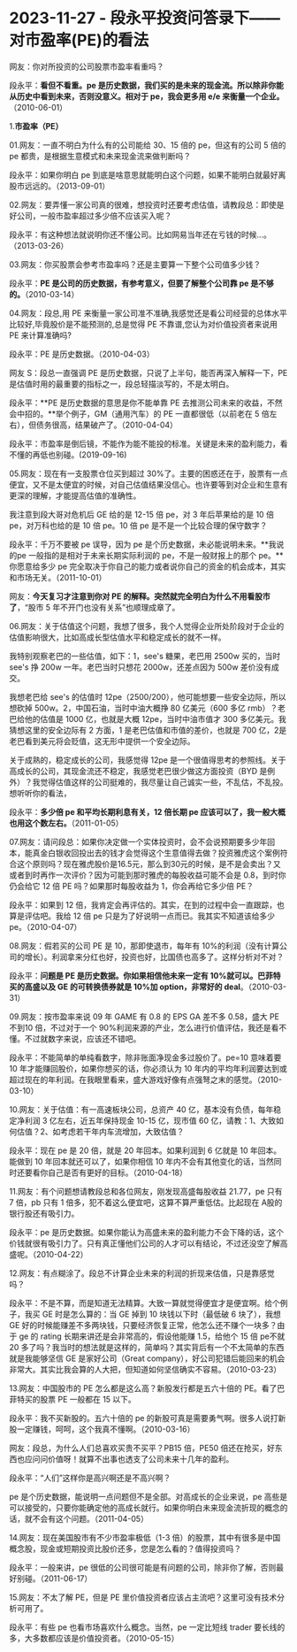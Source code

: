 # 2023-11-27 - 段永平投资问答录下——对市盈率(PE)的看法

网友：你对所投资的公司股票市盈率看重吗？

段永平：**看但不看重。pe 是历史数据，我们买的是未来的现金流。所以除非你能从历史中看到未来，否则没意义。相对于 pe，我会更多用 e/e 来衡量一个企业。**（2010-06-01）

1.**市盈率（PE）**

01.网友：一直不明白为什么有的公司能给 30、15 倍的 pe，但这有的公司 5 倍的 pe 都贵，是根据生意模式和未来现金流来做判断吗？

段永平：如果你明白 pe 到底是啥意思就能明白这个问题，如果不能明白就最好离股市远远的。（2013-09-01）

02.网友：要弄懂一家公司真的很难，想投资时还要考虑估值，请教段总：即使是好公司，一般市盈率超过多少倍不应该买入呢？

段永平：有这种想法就说明你还不懂公司。比如网易当年还在亏钱的时候...。（2013-03-26）

03.网友：你买股票会参考市盈率吗？还是主要算一下整个公司值多少钱？

段永平：**PE 是公司的历史数据，有参考意义，但要了解整个公司靠 pe 是不够的。**（2010-03-14）

04.网友：段总,用 PE 来衡量一家公司准不准确,我感觉还是看公司经营的总体水平比较好,毕竟股价是不能预测的,总是觉得 PE 不靠谱,您认为对价值投资者来说用 PE 来计算准确吗?

段永平：PE 是历史数据。（2010-04-03）

网友 S：段总一直强调 PE 是历史数据，只说了上半句，能否再深入解释一下，PE 是估值时用的最重要的指标之一，段总轻描淡写的，不是太明白。

段永平：**PE 是历史数据的意思是你不能单靠 PE 去推测公司未来的收益，不然会中招的。**举个例子，GM（通用汽车）的 PE 一直都很低（以前老在 5 倍左右），但债务很高，结果破产了。（2010-04-04）

段永平：市盈率是倒后镜，不能作为能不能投的标准。关键是未来的盈利能力，看不懂的再低也别碰。(2019-09-16)

05.网友：现在有一支股票仓位买到超过 30%了。主要的困惑还在于，股票有一点便宜，又不是太便宜的时候，对自己估值结果没信心。也许要等到对企业和生意有更深的理解，才能提高估值的准确性。

我注意到段大哥对危机后 GE 给的是 12-15 倍 pe，对 3 年后苹果给的是 10 倍 pe，对万科也给的是 10 倍 pe。10 倍 pe 是不是一个比较合理的保守数字？

段永平：千万不要被 pe 误导，因为 pe 是个历史数据，未必能说明未来。**我说的pe 一般指的是相对于未来长期实际利润的 pe，不是一般财报上的那个 pe。**你愿意给多少 pe 完全取决于你自己的能力或者说你自己的资金的机会成本，其实和市场无关。（2011-10-01）

网友：**今天复习才注意到你对 PE 的解释。突然就完全明白为什么不用看股市了**，“股市 5 年不开门也没有关系”也顺理成章了。

06.网友：关于估值这个问题，我想了很多，我个人觉得企业所处阶段对于企业的估值影响很大，比如高成长型估值水平和稳定成长的就不一样。

我特别观察老巴的一些估值，如下：1，see's 糖果，老巴用 2500w 买的，当时see's 挣 200w 一年。老巴当时只想花 2000w，还差点因为 500w 差价没有成交。

我想老巴给 see's 的估值时 12pe（2500/200），他可能想要一些安全边际，所以想砍掉 500w。2，中国石油，当时中油大概挣 80 亿美元（600 多亿 rmb）？老巴给他的估值是 1000 亿，也就是大概 12pe，当时中油市值才 300 多亿美元。我猜想这里的安全边际有 2 方面，1 是老巴估值和市值的差价，也就是 700 亿，2是老巴看到美元将会贬值，这无形中提供一个安全边际。

关于成熟的，稳定成长的公司，我感觉得 12pe 是一个很值得思考的参照线。关于高成长的公司，其现金流还不稳定，我感觉老巴很少做这方面投资（BYD 是例外）？我觉得估值这样的公司挺难的，我尽量让自己诚实一些，不乱估，不乱投。想听听你的看法，

段永平：**多少倍 pe 和平均长期利息有关，12 倍长期 pe 应该可以了，我一般大概也用这个数左右。**（2011-01-05）

07.网友：请问段总：如果你决定做一个实体投资时，会不会说预期要多少年回本，能真金白银收回投出去的钱才会觉得这个生意值得去做？投资雅虎这个案例符合这个原则吗？现在雅虎股价是16.5元，那么到30元的时候，是不是会卖出？又或者到时再作一次评价？因为可能到那时雅虎的每股收益可能不会是 0.8，到时你仍会给它 12 倍 PE 吗？如果那时每股收益为 1，你会再给它多少倍 PE？

段永平：如果到 12 倍，我肯定会再评估的。其实，在到的过程中会一直跟踪，也算是评估吧。我给 12 倍 pe 只是为了好说明一点而已。我其实不知道该给多少pe。（2010-04-07）

08.网友：假若买的公司 PE 是 10，那即使退市，每年有 10%的利润（没有计算公司的增长）。利润拿来分红也好，投资也好，比国债也高多了。这样分析对不对？

段永平：**问题是 PE 是历史数据。你如果相信他未来一定有 10%就可以。巴菲特买的高盛以及 GE 的可转换债券就是 10%加 option，非常好的 deal**。（2010-03-31）

09.网友：按市盈率来说 09 年 GAME 有 0.8 的 EPS GA 差不多 0.58，盛大 PE 不到10 倍，不过对于一个 90%利润来源的产业，怎么进行价值评估，我还是看不懂。不过就数字来说，应该还不错吧。

段永平：不能简单的单纯看数字，除非账面净现金多过股价了。pe=10 意味着要10 年才能赚回股价，如果你想买的话，你必须认为 10 年内的平均年利润要达到或超过现在的年利润。在我眼里看来，盛大游戏好像有点强弩之末的感觉。（2010-03-10）

10.网友：关于估值：有一高速板块公司，总资产 40 亿，基本没有负债，每年稳定净利润 3 亿左右，近五年保持现金 10-15 亿，现市值 60 亿，请教：1、大致如何估值？2、如考虑若干年内车流增加，大致估值？

段永平：现在 pe 是 20 倍，就是 20 年回本。如果利润到 6 亿就是 10 年回本。能做到 10 年回本就还可以了，如果你相信 10 年内不会有其他变化的话，当然同时还要看你自己是否有更好的目标。（2010-04-18）

11.网友：有个问题想请教段总和各位网友，刚发现高盛每股收益 21.77，pe 只有 7 倍，pb 只有 1 倍多，犯不着这么便宜吧，这算不算严重低估。比起现在 A股的银行股还有吸引力。

段永平：pe 是历史数据。如果你能认为高盛未来的盈利能力不会下降的话，这个价钱就很有吸引力了。只有真正懂他们公司的人才可以有结论，不过还没空了解高盛呢。（2010-04-22）

12.网友：有点糊涂了。段总不计算企业未来的利润的折现来估值，只是靠感觉吗？

段永平：不是不算，而是知道无法精算。大致一算就觉得便宜才是便宜啊。给个例子，我买 GE 时是怎么算的：当 GE 掉到 10 块钱以下时（最低破 6 块了），我想 GE 好的时候能赚差不多两块钱，只要经济恢复正常，他怎么还不赚个一块多？由于 ge 的 rating 长期来讲还是会非常高的，假设他能赚 1.5，给他个 15 倍 pe不就 20 多了吗？我当时的想法就是这样的，简单吗？其实背后有一个不太简单的东西就是我能够坚信 GE 是家好公司（Great company），好公司犯错后能回来的机会非常大。其实比我会算的人大把，但知道如何坚信确实不容易。（2010-03-23）

13.网友：中国股市的 PE 怎么都是这么高？新股发行都是五六十倍的 PE。看了巴菲特买的股票 PE 一般都在 15 以下。

段永平：我不买新股的。五六十倍的 pe 的新股可真是需要勇气啊。很多人说打新股一定赚钱，呵呵，这个我真不懂啊。（2010-03-16）

网友：段总，为什么人们总喜欢买贵不买平？PB15 倍，PE50 倍还在抢买，好东西也应问问价值呀！就算不出事也透支了公司未来十几年的盈利。

段永平：“人们”这样你是高兴啊还是不高兴啊？

pe 是个历史数据，能说明一点问题但不是全部。对高成长的企业来说，pe 高些是可以接受的，只要你能确定他的高成长就行。如果你明白未来现金流折现的概念的话，就不会有这个问题。（2011-04-05）

14.网友：现在美国股市有不少市盈率极低（1-3 倍）的股票，其中有很多是中国概念股，现金或短期投资比股价还多，您是怎么看的？值得投资吗？

段永平：一般来讲，pe 很低的公司很可能是有问题的公司，除非你了解，否则最好别碰。（2011-06-17）

15.网友：不太了解 PE，但是 PE 里价值投资者应该占主流吧？这里可没有技术分析可用了。

段永平：有些 pe 也看市场喜欢什么概念。当然，pe 一定比短线 trader 要长线的多，大多数都应该是价值投资者。（2010-05-15）